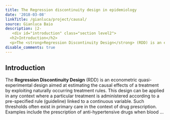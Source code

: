 ```yaml
---
title: The Regression discontinuity design in epidemiology
date: '2018-03-08'
linkTitle: /gianluca/project/causal/
source: Gianluca Baio
description: |2-
   <div id="introduction" class="section level2">
  <h2>Introduction</h2>
  <p>The <strong>Regression Discontinuity Design</strong> (RDD) is an econometric quasi-experimental design aimed at estimating the causal effects of a treatment by exploiting naturally occurring treatment rules. This design can be applied in any context where a particular treatment is administered according to a pre-specified rule (guideline) linked to a continuous variable. Such thresholds often exist in primary care in the context of drug prescription. Examples include the prescription of anti-hypertensive drugs when blood  ...
disable_comments: true
---
```

 <div id="introduction" class="section level2">
<h2>Introduction</h2>
<p>The <strong>Regression Discontinuity Design</strong> (RDD) is an econometric quasi-experimental design aimed at estimating the causal effects of a treatment by exploiting naturally occurring treatment rules. This design can be applied in any context where a particular treatment is administered according to a pre-specified rule (guideline) linked to a continuous variable. Such thresholds often exist in primary care in the context of drug prescription. Examples include the prescription of anti-hypertensive drugs when blood  ...